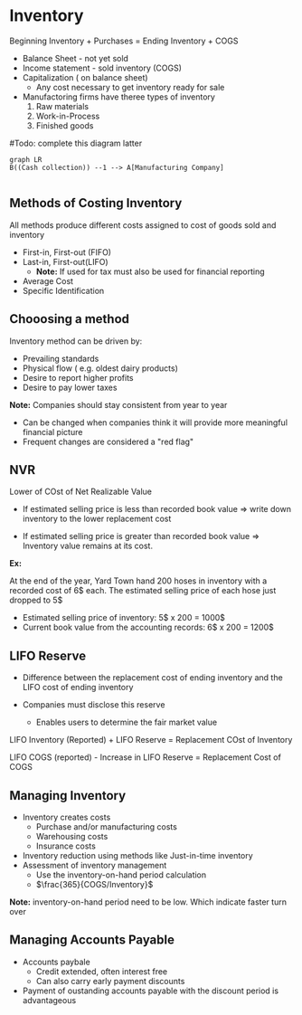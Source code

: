 # Inventory 
Beginning Inventory + Purchases = Ending Inventory + COGS

- Balance Sheet - not yet sold 
- Income statement - sold inventory (COGS)
- Capitalization ( on balance sheet)
    * Any cost necessary to get inventory ready for sale 
- Manufactoring firms have theree types of inventory 
    1. Raw materials
    2. Work-in-Process
    3. Finished goods 


#Todo: complete this diagram latter
```mermaid
graph LR
B((Cash collection)) --1 --> A[Manufacturing Company]
    
```

## Methods  of Costing Inventory 
All methods produce different costs assigned to cost of goods sold and inventory 
- First-in, First-out (FIFO)
- Last-in, First-out(LIFO)
    * **Note:** If used for tax must also be used for financial reporting 
- Average Cost
- Specific Identification 

## Chooosing a method
Inventory method can be driven by: 
- Prevailing standards
- Physical flow ( e.g. oldest dairy products)
- Desire to report higher profits
- Desire to pay lower taxes

**Note:** Companies should stay consistent from year to year 
- Can be changed when companies think it will provide more meaningful financial picture 
- Frequent changes are considered a "red flag"

## NVR 
Lower of COst of Net Realizable Value 
- If estimated selling price is less than recorded book value => write down inventory to the lower replacement cost

- If estimated selling price is greater than recorded book value => Inventory value remains at its cost. 

**Ex:**

At the end of the year, Yard Town hand 200 hoses in inventory with a recorded cost of 6$ each. The estimated selling price of each hose just dropped to 5$

- Estimated selling price of inventory: 5$ x 200 = 1000$
- Current book value from the accounting records: 6$ x 200 = 1200$

## LIFO Reserve
- Difference between the replacement cost of ending inventory and the LIFO cost of ending inventory 

- Companies must disclose this reserve 
    * Enables users to determine the fair market value 

LIFO Inventory (Reported) + LIFO Reserve = Replacement COst of Inventory 

LIFO COGS (reported) - Increase in LIFO Reserve = Replacement Cost of COGS

## Managing Inventory 
- Inventory creates costs
    * Purchase and/or manufacturing costs
    * Warehousing costs
    * Insurance costs
- Inventory reduction using methods like Just-in-time inventory 
- Assessment of inventory management 
    * Use the inventory-on-hand period calculation 
    * $\frac{365}{COGS/Inventory}$  

**Note:** inventory-on-hand period need to be low. Which indicate faster turn over 

## Managing Accounts Payable 
- Accounts paybale 
    * Credit extended, often interest free
    * Can also carry early payment discounts
- Payment of oustanding accounts payable with the discount period is advantageous 

